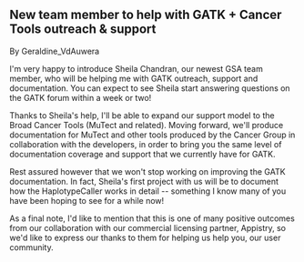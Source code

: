 ## New team member to help with GATK + Cancer Tools outreach & support

By Geraldine_VdAuwera

<p>I'm very happy to introduce Sheila Chandran, our newest GSA team member, who will be helping me with GATK outreach, support and documentation. You can expect to see Sheila start answering questions on the GATK forum within a week or two!</p>

<p>Thanks to Sheila's help, I'll be able to expand our support model to the Broad Cancer Tools (MuTect and related). Moving forward, we'll produce documentation for MuTect and other tools produced by the Cancer Group in collaboration with the developers, in order to bring you the same level of documentation coverage and support that we currently have for GATK.</p>

<p>Rest assured however that we won't stop working on improving the GATK documentation. In fact, Sheila's first project with us will be to document how the HaplotypeCaller works in detail -- something I know many of you have been hoping to see for a while now!</p>

<p>As a final note, I'd like to mention that this is one of many positive outcomes from our collaboration with our commercial licensing partner, Appistry, so we'd like to express our thanks to them for helping us help you, our user community.</p>
